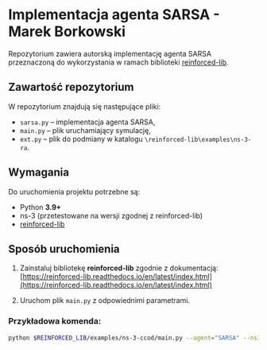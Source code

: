 # Implementacja agenta SARSA - Marek Borkowski

Repozytorium zawiera autorską implementację agenta SARSA przeznaczoną do wykorzystania w ramach biblioteki [reinforced-lib](https://reinforced-lib.readthedocs.io/en/latest/index.html).  

## Zawartość repozytorium
W repozytorium znajdują się następujące pliki:
- `sarsa.py` – implementacja agenta SARSA,  
- `main.py` – plik uruchamiający symulację,  
- `ext.py` – plik do podmiany w katalogu `\reinforced-lib\examples\ns-3-ra`.  

## Wymagania
Do uruchomienia projektu potrzebne są:
- Python **3.9+**  
- ns-3 (przetestowane na wersji zgodnej z reinforced-lib)  
- [reinforced-lib](https://reinforced-lib.readthedocs.io/en/latest/index.html)  

## Sposób uruchomienia
1. Zainstaluj bibliotekę **reinforced-lib** zgodnie z dokumentacją:  
   [https://reinforced-lib.readthedocs.io/en/latest/index.html](https://reinforced-lib.readthedocs.io/en/latest/index.html)  

2. Uruchom plik `main.py` z odpowiednimi parametrami.  

### Przykładowa komenda:
```bash
python $REINFORCED_LIB/examples/ns-3-ccod/main.py --agent="SARSA" --ns3Path="$YOUR_NS3_PATH"

